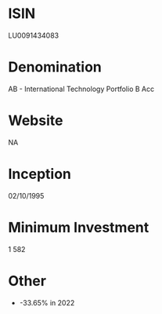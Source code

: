 # ISIN
LU0091434083

# Denomination
AB - International Technology Portfolio B Acc

# Website
NA

# Inception
02/10/1995

# Minimum Investment
1 582

# Other
* -33.65% in 2022
